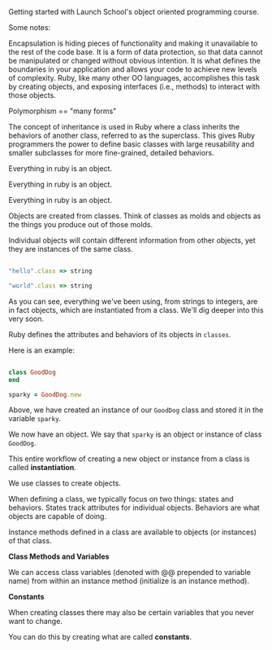 Getting started with Launch School's object oriented programming course.

Some notes:

Encapsulation is hiding pieces of functionality and making it unavailable to the rest of the code base. It is a form of data protection, so that data cannot be manipulated or changed without obvious intention. It is what defines the boundaries in your application and allows your code to achieve new levels of complexity. Ruby, like many other OO languages, accomplishes this task by creating objects, and exposing interfaces (i.e., methods) to interact with those objects.

Polymorphism == "many forms"

The concept of inheritance is used in Ruby where a class inherits the behaviors of another class, referred to as the superclass. This gives Ruby programmers the power to define basic classes with large reusability and smaller subclasses for more fine-grained, detailed behaviors.

Everything in ruby is an object.

Everything in ruby is an object.

Everything in ruby is an object.

Objects are created from classes. Think of classes as molds and objects as the things you produce out of those molds.

Individual objects will contain  different information from other objects, yet they are instances of the same class.

```ruby

"hello".class => string

"world".class => string

```
As you can see, everything we've been using, from strings to integers, are in fact objects, which are instantiated from a class. We'll dig deeper into this very soon.

Ruby defines the attributes and behaviors of its objects in `classes`.

Here is an example:

```ruby

class GoodDog
end

sparky = GoodDog.new

```
Above, we have created an instance of our ```GoodDog``` class and stored it in the variable ```sparky```.

We now have an object. We say that ```sparky``` is an object or instance of class ```GoodDog```.

This entire workflow of creating a new object or instance from a class is called **instantiation**.

We use classes to create objects.

When defining a class, we typically focus on two things: states and behaviors. States track attributes for individual objects. Behaviors are what objects are capable of doing.

Instance methods defined in a class are available to objects (or instances) of that class.


**Class Methods and Variables**

We can access class variables (denoted with @@ prepended to variable name) from within an instance method
(initialize is an instance method).

**Constants**

When creating classes there may also be certain variables that you never want to change.

You can do this by creating what are called **constants**. 
